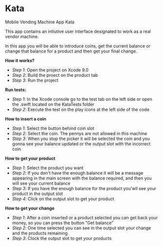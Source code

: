# Kata
Mobile Vending Machine App Kata

This app contains an intiutive user interface designated to work as a real vendor machine.

In this app you will be able to introduce coins, get the current balance or change that balance for a product and then get your final change.

**How it works?**

  - *Step 1*: Open the project on Xcode 9.0
  - *Step 2*: Build the proect on the product tab
  - *Step 3*: Run the project

**Run tests:**

  - *Step 1*: In the Xcode console go to the test tab on the left side or open the .swift located on the KataTests folder
  - *Step 2*: Execute the test on the play icons at the left side of the code


**How to insert a coin**

  - *Step 1*: Select the button behind coin slot
  - *Step 2*: Select the coin. The pennys are not allowed in this machine
  - *Step 3*: When you stop the picker it will be selected the coin and you gonna see your balance updated or the output slot with the incorrect coin

**How to get your product**

  - *Step 1*: Select the product you want
  - *Step 2*: If you don't have the enough balance it will be a message appearing in the main screen with the balance required, and then you will see your current balance
  - *Step 3*: If you have the enough balance for the product you'wll see your product in the output slot
  - *Step 4*: Click on the output slot to get your product

**How to get your change**

  - *Step 1*: After a coin inserted or a product selected you can get back your money, so you can press the button "Get balance"
  - *Step 2*: One time selected you can see in the output slot your change and the products remaining
  - *Step 3*: Clock the output slot to get your products
